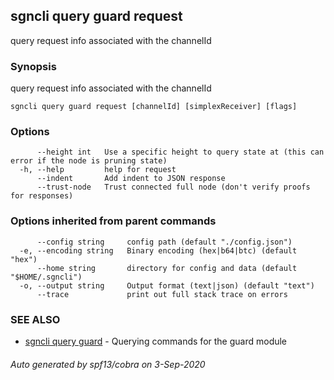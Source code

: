## sgncli query guard request

query request info associated with the channelId

### Synopsis

query request info associated with the channelId

```
sgncli query guard request [channelId] [simplexReceiver] [flags]
```

### Options

```
      --height int   Use a specific height to query state at (this can error if the node is pruning state)
  -h, --help         help for request
      --indent       Add indent to JSON response
      --trust-node   Trust connected full node (don't verify proofs for responses)
```

### Options inherited from parent commands

```
      --config string     config path (default "./config.json")
  -e, --encoding string   Binary encoding (hex|b64|btc) (default "hex")
      --home string       directory for config and data (default "$HOME/.sgncli")
  -o, --output string     Output format (text|json) (default "text")
      --trace             print out full stack trace on errors
```

### SEE ALSO

* [sgncli query guard](sgncli_query_guard.md)	 - Querying commands for the guard module

###### Auto generated by spf13/cobra on 3-Sep-2020
